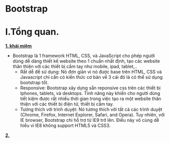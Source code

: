 # Bootstrap


# I.Tổng quan.
**[]()**

**[1. khái miệm]()**
- Bootstrap là 1 framework HTML, CSS, và JavaScript cho phép người dùng dễ dàng thiết kế website theo 1 chuẩn nhất định, tạo các website thân thiện với các thiết bị cầm tay như mobile, ipad, tablet,..
  + Rất dễ để sử dụng: Nó đơn giản vì nó được base trên HTML, CSS và Javascript chỉ cẩn có kiến thức cơ bản về 3 cái đó là có thể sử dụng bootstrap tốt.
  + Responsive: Bootstrap xây dựng sẵn reponsive css trên các thiết bị Iphones, tablets, và desktops. Tính năng này khiến cho người dùng tiết kiệm được rất nhiều thời gian trong việc tạo ra một website thân thiện với các thiết bị điện tử, thiết bị cầm tay.
  + Tương thích với trình duyệt: Nó tương thích với tất cả các trình duyệt (Chrome, Firefox, Internet Explorer, Safari, and Opera). Tuy nhiên, với IE browser, Bootstrap chỉ hỗ trợ từ IE9 trở lên. Điều này vô cùng dễ hiểu vì IE8 không support HTML5 và CSS3.
    
**[2. ]()**
